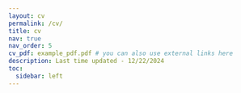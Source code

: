 ```yaml
---
layout: cv
permalink: /cv/
title: cv
nav: true
nav_order: 5
cv_pdf: example_pdf.pdf # you can also use external links here
description: Last time updated - 12/22/2024
toc:
  sidebar: left
---
```


